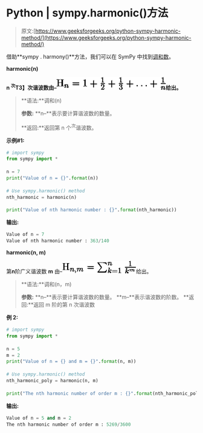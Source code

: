 # Python | sympy.harmonic()方法

> 原文:[https://www.geeksforgeeks.org/python-sympy-harmonic-method/](https://www.geeksforgeeks.org/python-sympy-harmonic-method/)

借助**sympy . harmony()**方法，我们可以在 SymPy 中找到[调和数](https://en.wikipedia.org/wiki/Harmonic_number)。

**harmonic(n)**

**n <sup>次</sup>T3】次谐波数由–![\operatorname{H}_{n} = 1 + \frac{1}{2} + \frac{1}{3} + \ldots + \frac{1}{n}](img/77e7d8b6711261b83b78e981bb79080b.png "Rendered by QuickLaTeX.com")给出。**

> **语法:**调和(n)
> 
> **参数:**
> **n–**表示要计算谐波数的数量。
> 
> **返回:**返回第 n 个<sup>次</sup>谐波数。

**示例#1:**

```py
# import sympy 
from sympy import * 

n = 7
print("Value of n = {}".format(n))

# Use sympy.harmonic() method 
nth_harmonic = harmonic(n)  

print("Value of nth harmonic number : {}".format(nth_harmonic))  
```

**输出:**

```py
Value of n = 7
Value of nth harmonic number : 363/140

```

**harmonic(n, m)**

第**n**阶广义谐波数 **m** 由–![\operatorname{H}_{n, m} = \sum_{k=1}^{n} \frac{1}{k^m}](img/59e797d34d4556441dbe768eb6513061.png "Rendered by QuickLaTeX.com")给出。

> **语法:**调和(n，m)
> 
> **参数:**
> **n–**表示要计算谐波数的数量。
> **m–**表示谐波数的阶数。
> **返回:**返回 m 阶的第 n 次谐波数

**例 2:**

```py
# import sympy 
from sympy import * 

n = 5
m = 2
print("Value of n = {} and m = {}".format(n, m))

# Use sympy.harmonic() method 
nth_harmonic_poly = harmonic(n, m)  

print("The nth harmonic number of order m : {}".format(nth_harmonic_poly))  
```

**输出:**

```py
Value of n = 5 and m = 2
The nth harmonic number of order m : 5269/3600

```